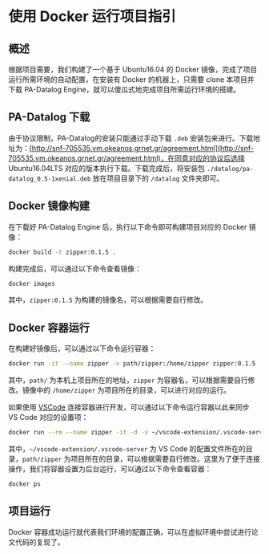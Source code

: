 # 使用 Docker 运行项目指引

## 概述

根据项目需要，我们构建了一个基于 Ubuntu16.04 的 Docker 镜像，完成了项目运行所需环境的自动配置，在安装有 Docker 的机器上，只需要 clone 本项目并下载 PA-Datalog Engine，就可以傻瓜式地完成项目所需运行环境的搭建。

## PA-Datalog 下载

由于协议限制，PA-Datalog的安装只能通过手动下载 `.deb` 安装包来进行。下载地址为：[http://snf-705535.vm.okeanos.grnet.gr/agreement.html](http://snf-705535.vm.okeanos.grnet.gr/agreement.html)，在同意对应的协议后选择 Ubuntu16.04LTS 对应的版本执行下载。下载完成后，将安装包 `./datalog/pa-datalog_0.5-1xenial.deb` 放在项目目录下的 `/datalog` 文件夹即可。

## Docker 镜像构建

在下载好 PA-Datalog Engine 后，执行以下命令即可构建项目对应的 Docker 镜像：

```bash
docker build -t zipper:0.1.5 .
```

构建完成后，可以通过以下命令查看镜像：

```bash
docker images

```

其中，`zipper:0.1.5` 为构建的镜像名，可以根据需要自行修改。

## Docker 容器运行

在构建好镜像后，可以通过以下命令运行容器：

```bash
docker run -it --name zipper -v path/zipper:/home/zipper zipper:0.1.5
```

其中，`path/` 为本机上项目所在的地址，`zipper` 为容器名，可以根据需要自行修改。镜像中的 `/home/zipper` 为项目所在的目录，可以进行对应的运行。

如果使用 [VSCode](https://code.visualstudio.com/) 连接容器进行开发，可以通过以下命令运行容器以此来同步 VS Code 对应的设置项：

```bash
docker run --rm --name zipper -it -d -v ~/vscode-extension/.vscode-server:/root/.vscode-server -v path/zipper:/home/zipper zipper:0.1.5
```

其中，`~/vscode-extension/.vscode-server` 为 VS Code 的配置文件所在的目录，`path/zipper` 为项目所在的目录，可以根据需要自行修改。这里为了便于连接操作，我们将容器设置为后台运行，可以通过以下命令查看容器：

```bash
docker ps
```

## 项目运行

Docker 容器成功运行就代表我们环境的配置正确，可以在虚拟环境中尝试进行论文代码的复现了。
